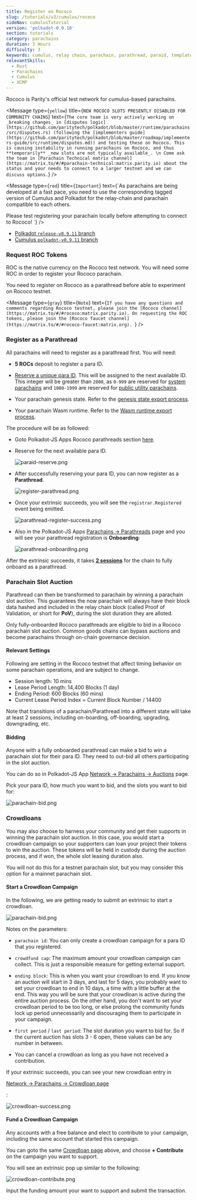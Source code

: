 ```yaml
---
title: Register on Rococo
slug: /tutorials/v3/cumulus/rococo
sideNav: cumulusTutorial
version: 'polkadot-0.9.10'
section: tutorials
category: parachains
duration: 3 Hours
difficulty: 3
keywords: cumulus, relay chain, parachain, parathread, paraid, template, rococo, xcm, xcmp, collator
relevantSkills:
  - Rust
  - Parachains
  - Cumulus
  - XCMP
---
```


Rococo is Parity's official test network for cumulus-based parachains.

<Message
  type={`yellow`}
  title={`NEW ROCOCO SLOTS PRESENTLY DISABLED FOR COMMUNITY CHAINS`}
  text={`
The core team is very actively working on _breaking changes_ in [disputes
logic](https://github.com/paritytech/polkadot/blob/master/runtime/parachains/src/disputes.rs)
(following the [implementers
guide](https://github.com/paritytech/polkadot/blob/master/roadmap/implementers-guide/src/runtime/disputes.md))
and testing these on Rococo.
This is causing instability in running parachains on Rococo, and thus **temporarily** _new
slots are not typically available_.
\n
Come ask the team in [Parachain Technical matrix
channel](https://matrix.to/#/#parachain-technical:matrix.parity.io) about the status and your needs
to connect to a larger testnet and we can discuss options.
`}
/>

<Message
  type={`red`}
  title={`Important`}
  text={`As parachains are being developed at a fast pace, you need to use the
  corresponding tagged version of Cumulus and Polkadot for the relay-chain and parachain
  compatible to each others.
  
  Please test registering your parachain locally before attempting to connect to Rococo!
  `}
/>

<!--
TODO:FIXME: once we open again, we need to update versions and instruct on how to
check what you need on a production network (maybe as a HTG)
https://github.com/substrate-developer-hub/substrate-docs/issues/241
-->

- [Polkadot `release-v0.9.11` branch](https://github.com/paritytech/polkadot/tree/release-v0.9.11)
- [Cumulus `polkadot-v0.9.11` branch](https://github.com/paritytech/cumulus/tree/polkadot-v0.9.11)

### Request ROC Tokens

ROC is the native currency on the Rococo test network. You will need some ROC in order to
register your Rococo parachain.

You need to register on Rococo as a parathread before able to experiment on Rococo testnet.

<Message
  type={`gray`}
  title={`Note`}
  text={`If you have any questions and comments regarding Rococo testnet, please join the
  [Rococo channel](https://matrix.to/#/#rococo:matrix.parity.io).
  On requesting the ROC tokens, please join the [Rococo faucet channel](https://matrix.to/#/#rococo-faucet:matrix.org).
  `}
/>

### Register as a Parathread

All parachains will need to register as a parathread first. You will need:

- **5 ROCs** deposit to register a para ID.

- [Reserve a unique para ID](connect-parachain#1-reserve-a-para-id). This will be assigned to the next
  available ID. This integer will be greater than `2000`, as `0-999` are reserved for
  [system parachains](https://wiki.polkadot.network/docs/learn-common-goods#system-level-chains) and
  `1000-1999` are reserved for
  [public utility parachains](https://wiki.polkadot.network/docs/learn-common-goods#public-utility-chains).

- Your parachain genesis state. Refer to the
  [genesis state export process](connect-parachain#3-generate-parachain-genesis-state).

- Your parachain Wasm runtime. Refer to the
  [Wasm runtime export process](connect-parachain#4-obtain-wasm-runtime-validation-function).

The procedure will be as followed:

- Goto Polkadot-JS Apps Rococo parathreads section
  [here](https://polkadot.js.org/apps/?rpc=wss%3A%2F%2Frococo-rpc.polkadot.io#/parachains/parathreads).

- Reserve for the next available para ID.

  ![paraid-reserve.png](../../img/tutorials/09-cumulus/paraid-reserve.png)

- After successfully reserving your para ID, you can now register as a **Parathread**.

  ![register-parathread.png](../../img/tutorials/09-cumulus/register-parathread.png)

- Once your extrinsic succeeds, you will see the `registrar.Registered` event being emitted.

  ![parathread-register-success.png](../../img/tutorials/09-cumulus/parathread-register-success.png)

- Also in the Polkadot-JS Apps
  [Parachains -> Parathreads](https://polkadot.js.org/apps/#/parachains/parathreads)
  page and you will see your parathread registration is **Onboarding**:

  ![parathread-onboarding.png](../../img/tutorials/09-cumulus/parathread-onboarding.png)

After the extrinsic succeeds, it takes [**2 sessions**](#relevant-settings) for the chain to
fully onboard as a parathread.

### Parachain Slot Auction

Parathread can then be transformed to parachain by winning a parachain slot auction. This guarantees
the now parachain will always have their block data hashed and included in the relay chain block
(called Proof of Validation, or short for **PoV**), during the slot duration they are alloted.

Only fully-onboarded Rococo parathreads are eligible to bid in a Rococo parachain slot auction. Common
goods chains can bypass auctions and become parachains through on-chain governance decision.

#### Relevant Settings

Following are setting in the Rococo testnet that affect timing behavior on some parachain operations,
and are subject to change.

- Session length: 10 mins
- Lease Period Length: 14,400 Blocks (1 day)
- Ending Period: 600 Blocks (60 mins)
- Current Lease Period Index = Current Block Number / 14400

Note that transitions of a parachain/Parathread into a different state will take at least 2 sessions,
including on-boarding, off-boarding, upgrading, downgrading, etc.

#### Bidding

Anyone with a fully onboarded parathread can make a bid to win a parachain slot for their para ID.
They need to out-bid all others participating in the slot auction.

You can do so in Polkadot-JS App
[Network -> Parachains -> Auctions](https://polkadot.js.org/apps/?rpc=wss%3A%2F%2Frococo-rpc.polkadot.io#/parachains/auctions)
page.

Pick your para ID, how much you want to bid, and the slots you want to bid for:

![parachain-bid.png](../../img/tutorials/09-cumulus/parachain-bid.png)

### Crowdloans

You may also choose to harness your community and get their supports in winning the parachain
slot auction. In this case, you would start a crowdloan campaign so your supporters can
loan your project their tokens to win the auction. These tokens will be held in custody during the
auction process, and if won, the whole slot leasing duration also.

You will not do this for a testnet parachain slot, but you may consider this option for a mainnet
parachain slot.

#### Start a Crowdloan Campaign

In the following, we are getting ready to submit an extrinsic to start a crowdloan.

![parachain-bid.png](../../img/tutorials/09-cumulus/parachain-crowdloan.png)

Notes on the parameters:

- `parachain id`: You can only create a crowdloan campaign for a para ID that you registered.

- `crowdfund cap`: The maximum amount your crowdloan campaign can collect. This is just a responsible
  measure for getting external support.

- `ending block`: This is when you want your crowdloan to end. If you know an auction will start in
  3 days, and last for 5 days, you probably want to set your crowdloan to end in 10 days, a time with
  a little buffer at the end. This way you will be sure that your crowdloan is active during the
  entire auction process. On the other hand, you don't want to set your crowdloan period to be too
  long, or else prolong the community funds lock up period unnecessarily and discouraging them to
  participate in your campaign.

- `first period` / `last period`: The slot duration you want to bid for. So if the current auction
  has slots 3 - 6 open, these values can be any number in between.

- You can cancel a crowdloan as long as you have not received a contribution.

If your extrinsic succeeds, you can see your new crowdloan entry in

[Network -> Parachains -> Crowdloan page](https://polkadot.js.org/apps/#/parachains/crowdloan)

:

![crowdloan-success.png](../../img/tutorials/09-cumulus/crowdloan-success.png)

#### Fund a Crowdloan Campaign

Any accounts with a free balance and elect to contribute to your campaign, including the
same account that started this campaign.

You can goto the same [Crowdloan page](https://polkadot.js.org/apps/#/parachains/crowdloan) above,
and choose **+ Contribute** on the campaign you want to support.

You will see an extrinsic pop up similar to the following:

![crowdloan-contribute.png](../../img/tutorials/09-cumulus/crowdloan-contribute.png)

Input the funding amount your want to support and submit the transaction.
